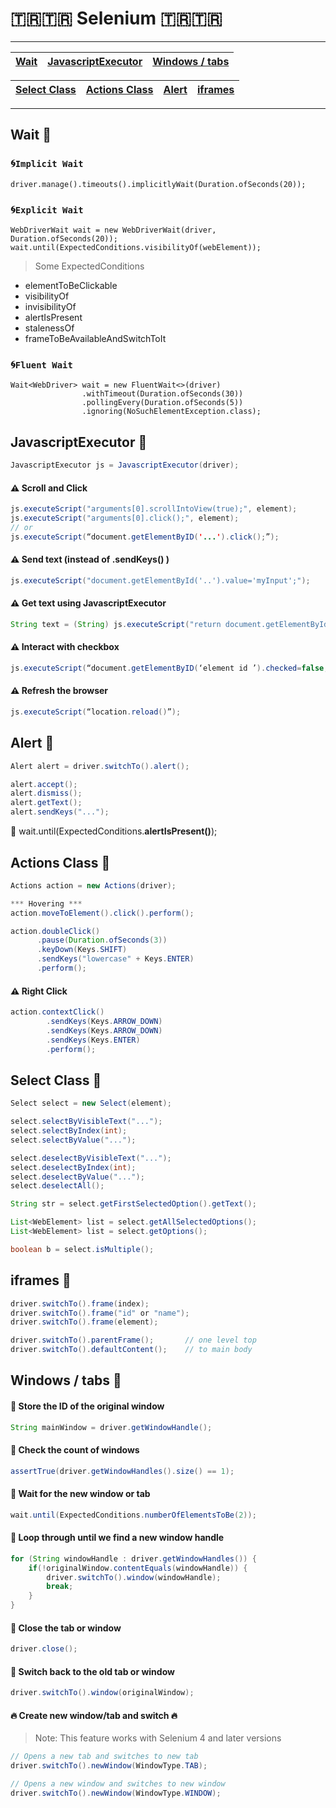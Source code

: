 # 🇹🇷🇹🇷 Selenium 🇹🇷🇹🇷

---

[//]: # (<ul>)

[//]: # (    <li><a href="">Wait</a></li>)

[//]: # (    <li><a href="#JavascriptExecutor">JavascriptExecutor</a></li>)

[//]: # (    <li><a href="#alert">Alert</a></li>)

[//]: # (    <li><a href="#actions">Actions Class</a></li>)

[//]: # (    <li><a href="#select">Select Class </a></li>)

[//]: # (    <li><a href="#iframes">iframes</a></li>)

[//]: # (    <li><a href="#windows">Windows / tabs</a></li>)

[//]: # (</ul>)



| <a href="#wait"> Wait </a> | <a href="#javascriptExecutor">JavascriptExecutor</a> | <a href="#windows">Windows / tabs</a> | 
|----------------------------|------------------------------------------------------|---------------------------------------|

| <a href="#select">Select Class </a> | <a href="#actions">Actions Class</a>|<a href="#alert">Alert</a>| <a href="#iframes">iframes</a> |
|-|-| -| -|
---

<h2 id="wait">Wait 📌</h2>

### 🌀`Implicit Wait`
```jql
driver.manage().timeouts().implicitlyWait(Duration.ofSeconds(20));
```
### 🌀`Explicit Wait`
```jql
WebDriverWait wait = new WebDriverWait(driver, Duration.ofSeconds(20));
wait.until(ExpectedConditions.visibilityOf(webElement));
```

> Some ExpectedConditions
* elementToBeClickable
* visibilityOf
* invisibilityOf
* alertIsPresent
* stalenessOf
* frameToBeAvailableAndSwitchToIt

### 🌀`Fluent Wait`
```jql
Wait<WebDriver> wait = new FluentWait<>(driver)
                .withTimeout(Duration.ofSeconds(30))
                .pollingEvery(Duration.ofSeconds(5))
                .ignoring(NoSuchElementException.class);
```

<h2 id="javascriptExecutor">JavascriptExecutor 📌</h2>

```java
JavascriptExecutor js = JavascriptExecutor(driver);
```
#### ⚠️ Scroll and Click
```java
js.executeScript("arguments[0].scrollIntoView(true);", element);
js.executeScript("arguments[0].click();", element);
// or
js.executeScript(“document.getElementByID('...').click();”);
```
#### ⚠️ Send text (instead of .sendKeys() )
```java
js.executeScript("document.getElementById('..').value='myInput';");
```
#### ⚠️ Get text using JavascriptExecutor
```java
String text = (String) js.executeScript("return document.getElementById('..').value=");
```

#### ⚠️ Interact with checkbox
```java
js.executeScript(“document.getElementByID(‘element id ’).checked=false;”);
```

#### ⚠️ Refresh the browser
```java
js.executeScript(“location.reload()”);
```

<h2 id="alert">Alert 📌</h2>

```java
Alert alert = driver.switchTo().alert();

alert.accept();
alert.dismiss();
alert.getText();
alert.sendKeys("...");
```
🧨 wait.until(ExpectedConditions.**alertIsPresent()**);

<h2 id="actions">Actions Class 📌</h2>

```java
Actions action = new Actions(driver);

*** Hovering ***
action.moveToElement().click().perform();

action.doubleClick()
      .pause(Duration.ofSeconds(3))
      .keyDown(Keys.SHIFT)
      .sendKeys("lowercase" + Keys.ENTER)
      .perform();
```

#### ⚠️ Right Click
```java
action.contextClick()
        .sendKeys(Keys.ARROW_DOWN)
        .sendKeys(Keys.ARROW_DOWN)
        .sendKeys(Keys.ENTER)
        .perform();
```
<h2 id="select">Select Class 📌</h2>

```java
Select select = new Select(element);

select.selectByVisibleText("...");
select.selectByIndex(int);
select.selectByValue("...");

select.deselectByVisibleText("...");
select.deselectByIndex(int);
select.deselectByValue("...");
select.deselectAll();

String str = select.getFirstSelectedOption().getText();

List<WebElement> list = select.getAllSelectedOptions();
List<WebElement> list = select.getOptions();

boolean b = select.isMultiple();
```
<h2 id="iframes">iframes 📌</h2>

```java
driver.switchTo().frame(index);
driver.switchTo().frame("id" or "name");
driver.switchTo().frame(element);
```
```java
driver.switchTo().parentFrame();       // one level top
driver.switchTo().defaultContent();    // to main body
```

<h2 id="windows">Windows / tabs 📌</h2>

#### 🍏 Store the ID of the original window
```java
String mainWindow = driver.getWindowHandle();
```
#### 🍏 Check the count of windows
```java
assertTrue(driver.getWindowHandles().size() == 1);
```
#### 🍏 Wait for the new window or tab
```java
wait.until(ExpectedConditions.numberOfElementsToBe(2));
```
#### 🍏 Loop through until we find a new window handle
```java
for (String windowHandle : driver.getWindowHandles()) {
    if(!originalWindow.contentEquals(windowHandle)) {
        driver.switchTo().window(windowHandle);
        break;
    }
}
```
#### 🍏 Close the tab or window
```java
driver.close();
```
#### 🍏 Switch back to the old tab or window
```java
driver.switchTo().window(originalWindow);
```

#### 🔥 Create new window/tab and switch 🔥

> Note: This feature works with Selenium 4 and later versions

```java
// Opens a new tab and switches to new tab
driver.switchTo().newWindow(WindowType.TAB);

// Opens a new window and switches to new window
driver.switchTo().newWindow(WindowType.WINDOW);
```